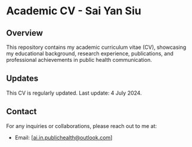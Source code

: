 # Academic CV - Sai Yan Siu

## Overview

This repository contains my academic curriculum vitae (CV), showcasing my educational background, research experience, publications, and professional achievements in public health communication.

## Updates

This CV is regularly updated. Last update: 4 July 2024.

## Contact

For any inquiries or collaborations, please reach out to me at:

- Email: [ai.in.publichealth@outlook.com]

